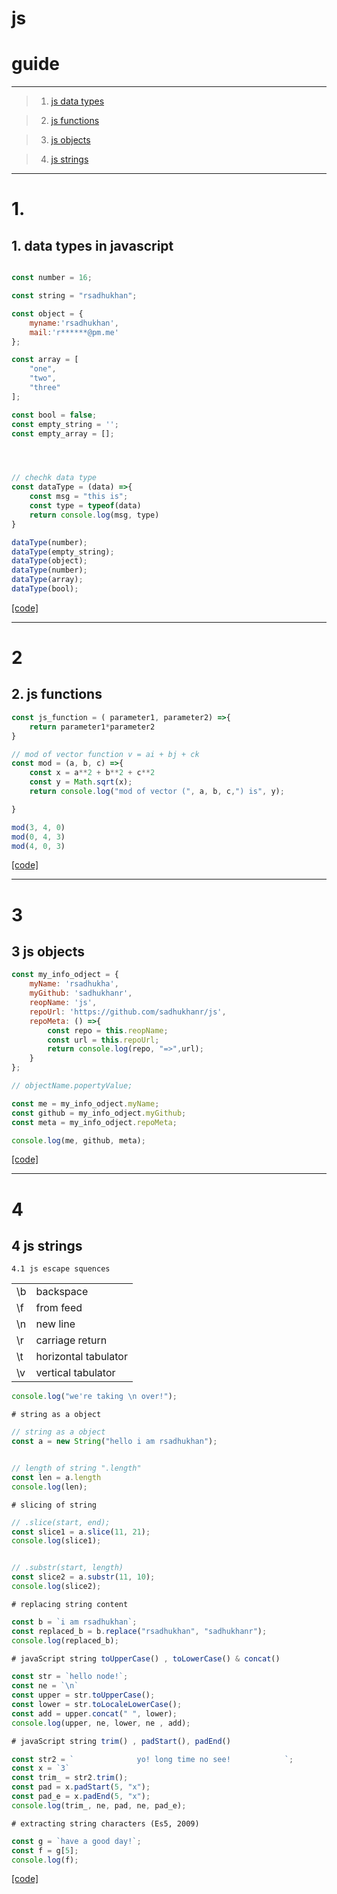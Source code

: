 # js

# guide
------------------------------------------------------------------
> 1. [js data types](#1)

> 2. [js functions](#2)

> 3. [js objects](#3)

> 4. [js strings](#4)






-----------------------------------------------------------------
# 1.
## 1. data types in javascript
```js

const number = 16;                                       

const string = "rsadhukhan";

const object = {
    myname:'rsadhukhan',
    mail:'r******@pm.me'
};

const array = [
    "one",
    "two",
    "three"
];

const bool = false;
const empty_string = '';
const empty_array = [];




// chechk data type
const dataType = (data) =>{
    const msg = "this is";
    const type = typeof(data)
    return console.log(msg, type)
}

dataType(number);
dataType(empty_string);
dataType(object);
dataType(number);
dataType(array);
dataType(bool);
```
[[code]](./js/f1/js1.js)

----------------------------------------------
# 2
## 2. js functions
```js
const js_function = ( parameter1, parameter2) =>{
    return parameter1*parameter2
}

// mod of vector function v = ai + bj + ck
const mod = (a, b, c) =>{
    const x = a**2 + b**2 + c**2
    const y = Math.sqrt(x);
    return console.log("mod of vector (", a, b, c,") is", y);

}

mod(3, 4, 0)
mod(0, 4, 3)
mod(4, 0, 3)
```
[[code]](./js/f2/js2.js)

----------------------------------------------
# 3
## 3 js objects
```js
const my_info_odject = {
    myName: 'rsadhukha',
    myGithub: 'sadhukhanr',
    reopName: 'js',
    repoUrl: 'https://github.com/sadhukhanr/js',
    repoMeta: () =>{
        const repo = this.reopName;
        const url = this.repoUrl;
        return console.log(repo, "=>",url);
    }
};

// objectName.popertyValue;

const me = my_info_odject.myName;
const github = my_info_odject.myGithub;
const meta = my_info_odject.repoMeta;

console.log(me, github, meta);
```
[[code]](./js/f3/js3.js)

------------------------------------------
# 4
## 4 js strings
```
4.1 js escape squences
```


|              |                      |
|--------------|----------------------|
|     \b       |  backspace           |
|     \f       |  from feed           |
|     \n       |  new line            |
|     \r	   | carriage return      |
|     \t       | horizontal tabulator |
|     \v	   | vertical tabulator   |

```js
console.log("we're taking \n over!");
```

```
# string as a object
```
```js
// string as a object
const a = new String("hello i am rsadhukhan");


// length of string ".length"
const len = a.length
console.log(len);
```

```
# slicing of string
```
```js
// .slice(start, end);
const slice1 = a.slice(11, 21);
console.log(slice1);


// .substr(start, length)
const slice2 = a.substr(11, 10);
console.log(slice2);
```
```
# replacing string content
```
```js
const b = `i am rsadhukhan`;
const replaced_b = b.replace("rsadhukhan", "sadhukhanr");
console.log(replaced_b);
```
```js
# javaScript string toUpperCase() , toLowerCase() & concat() 
```
```js
const str = `hello node!`;
const ne = `\n`
const upper = str.toUpperCase();
const lower = str.toLocaleLowerCase();
const add = upper.concat(" ", lower);
console.log(upper, ne, lower, ne , add);
```
```js
# javaScript string trim() , padStart(), padEnd()
```
```js
const str2 = `              yo! long time no see!            `;
const x = `3`
const trim_ = str2.trim();
const pad = x.padStart(5, "x");
const pad_e = x.padEnd(5, "x");
console.log(trim_, ne, pad, ne, pad_e);
```
```
# extracting string characters (Es5, 2009)
```
```js
const g = `have a good day!`;
const f = g[5];
console.log(f);
```
[[code]](./js/f4/node4.2.js)